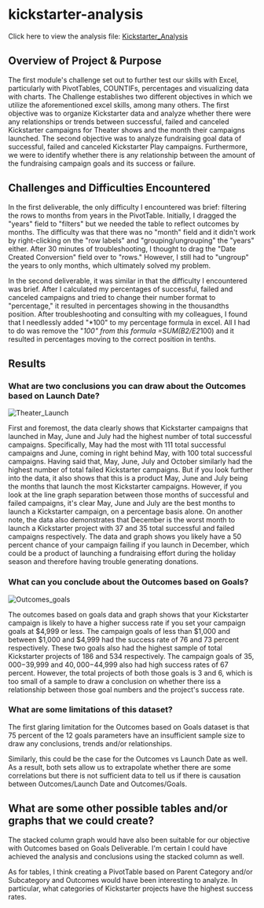 # kickstarter-analysis

Click here to view the analysis file: [Kickstarter_Analysis](https://github.com/jzaragoza21/kickstarter-analysis/blob/main/Kickstarter_Analysis_.xlsx)

## Overview of Project & Purpose

The first module's challenge set out to further test our skills with Excel, particularly with PivotTables, COUNTIFs, percentages and visualizing data with charts. The Challenge establishes two different objectives in which we utilize the aforementioned excel skills, among many others. The first objective was to organize Kickstarter data and analyze whether there were any relationships or trends between successful, failed and canceled Kickstarter campaigns for Theater shows and the month their campaigns launched. The second objective was to analyze fundraising goal data of successful, failed and canceled Kickstarter Play campaigns. Furthermore, we were to identify whether there is any relationship between the amount of the fundraising campaign goals and its success or failure.   

## Challenges and Difficulties Encountered

In the first deliverable, the only difficulty I encountered was brief: filtering the rows to months from years in the PivotTable. Initially, I dragged the "years" field to "filters" but we needed the table to reflect outcomes by months. The difficulty was that there was no "month" field and it didn't work by right-clicking on the "row labels" and "grouping/ungrouping" the "years" either. After 30 minutes of troubleshooting, I thought to drag the "Date Created Conversion" field over to "rows." However, I still had to "ungroup" the years to only months, which ultimately solved my problem. 

In the second deliverable, it was similar in that the difficulty I encountered was brief. After I calculated my percentages of successful, failed and canceled campaigns and tried to change their number format to "percentage," it resulted in percentages showing in the thousandths position. After troubleshooting and consulting with my colleagues, I found that I needlessly added "*100" to my percentage formula in excel. All I had to do was remove the "*100" from this formula =SUM(B2/E2*100) and it resulted in percentages moving to the correct position in tenths.      

## Results

### What are two conclusions you can draw about the Outcomes based on Launch Date? 


![Theater_Launch](https://github.com/jzaragoza21/kickstarter-analysis/blob/main/Theater_Outcomes_vs_Launch.png)


First and foremost, the data clearly shows that Kickstarter campaigns that launched in May, June and July had the highest number of total successful campaigns. Specifically, May had the most with 111 total successful campaigns and June, coming in right behind May, with 100 total successful campaigns. Having said that, May, June, July and October similarly had the highest number of total failed Kickstarter campaigns. But if you look further into the data, it also shows that this is a product May, June and July being the months that launch the most Kickstarter campaigns. However, if you look at the line graph separation between those months of successful and failed campaigns, it's clear May, June and July are the best months to launch a Kickstarter campaign, on a percentage basis alone. On another note, the data also demonstrates that December is the worst month to launch a Kickstarter project with 37 and 35 total successful and failed campaigns respectively. The data and graph shows you likely have a 50 percent chance of your campaign failing if you launch in December, which could be a product of launching a fundraising effort during the holiday season and therefore having trouble generating donations. 

### What can you conclude about the Outcomes based on Goals?


![Outcomes_goals](https://github.com/jzaragoza21/kickstarter-analysis/blob/main/Outcomes_vs_Goals.png)


The outcomes based on goals data and graph shows that your Kickstarter campaign is likely to have a higher success rate if you set your campaign goals at $4,999 or less. The campaign goals of less than $1,000 and between $1,000 and $4,999 had the success rate of 76 and 73 percent respectively. These two goals also had the highest sample of total Kickstarter projects of 186 and 534 respectively. The campaign goals of $35,000-$39,999 and $40,000-$44,999 also had high success rates of 67 percent. However, the total projects of both those goals is 3 and 6, which is too small of a sample to draw a conclusion on whether there iss a relationship between those goal numbers and the project's success rate.

### What are some limitations of this dataset?

The first glaring limitation for the Outcomes based on Goals dataset is that 75 percent of the 12 goals parameters have an insufficient sample size to draw any conclusions, trends and/or relationships. 

Similarly, this could be the case for the Outcomes vs Launch Date as well. As a result, both sets allow us to extrapolate whether there are some correlations but there is not sufficient data to tell us if there is causation between Outcomes/Launch Date and Outcomes/Goals.

## What are some other possible tables and/or graphs that we could create?

The stacked column graph would have also been suitable for our objective with Outcomes based on Goals Deliverable. I'm certain I could have achieved the analysis and conclusions using the stacked column as well. 

As for tables, I think creating a PivotTable based on Parent Category and/or Subcategory and Outcomes would have been interesting to analyze. In particular, what categories of Kickstarter projects have the highest success rates.
